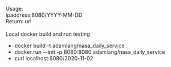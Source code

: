 Usage:\
ipaddress:8080/YYYY-MM-DD \
Return: url \
\
Local docker build and run testing
- docker build -t adamlang/nasa_daily_service . 
- docker run --init -p 8080:8080 adamlang/nasa_daily_service 
- curl localhost:8080/2020-11-02 
